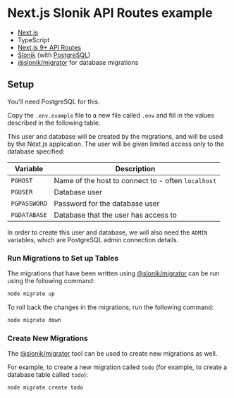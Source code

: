 # Next.js Slonik API Routes example

- [Next.js](https://nextjs.org/)
- TypeScript
- [Next.js 9+ API Routes](https://nextjs.org/blog/next-9#api-routes)
- [Slonik](https://github.com/gajus/slonik) (with [PostgreSQL](https://www.postgresql.org/))
- [@slonik/migrator](https://www.npmjs.com/package/@slonik/migrator) for database migrations

## Setup

You'll need PostgreSQL for this.

Copy the `.env.example` file to a new file called `.env` and fill in the values described in the following table.

This user and database will be created by the migrations, and will be used by the Next.js application. The user will be given limited access only to the database specified:

| Variable     | Description                                        |
| ------------ | -------------------------------------------------- |
| `PGHOST`     | Name of the host to connect to - often `localhost` |
| `PGUSER`     | Database user                                      |
| `PGPASSWORD` | Password for the database user                     |
| `PGDATABASE` | Database that the user has access to               |

In order to create this user and database, we will also need the `ADMIN` variables, which are PostgreSQL admin connection details.

### Run Migrations to Set up Tables

The migrations that have been written using [@slonik/migrator](https://www.npmjs.com/package/@slonik/migrator) can be run using the following command:

```sh
node migrate up
```

To roll back the changes in the migrations, run the following command:

```sh
node migrate down
```

### Create New Migrations

The [@slonik/migrator](https://www.npmjs.com/package/@slonik/migrator) tool can be used to create new migrations as well.

For example, to create a new migration called `todo` (for example, to create a database table called `todo`):

```sh
node migrate create todo
```
